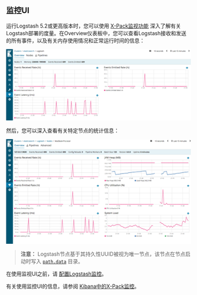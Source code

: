 ## 监控UI

运行Logstash 5.2或更高版本时，您可以使用 [X-Pack监视功能](https://www.elastic.co/cn/products/stack/monitoring) 深入了解有关Logstash部署的度量。在Overview仪表板中，您可以查看Logstash接收和发送的所有事件，以及有关内存使用情况和正常运行时间的信息：

![overviewstats](../source/images/ch-14/overviewstats.png)

然后，您可以深入查看有关特定节点的统计信息：

![nodestats](../source/images/ch-14/nodestats.png)

> **注意：**
> Logstash节点基于其持久性UUID被视为唯一节点，该节点在节点启动时写入 [`path.data`](../04-Setting-Up-and-Running-Logstash/logstash.yml.md) 目录。

在使用监视UI之前，请 [配置Logstash监控](../04-Setting-Up-and-Running-Logstash/Installing-X-Pack.md)。

有关使用监控UI的信息，请参阅 [Kibana中的X-Pack监控](https://www.elastic.co/guide/en/kibana/6.7/xpack-monitoring.html)。

